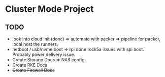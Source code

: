 # Cluster Mode Project


## TODO

- look into cloud init (done) => automate with packer => pipeline for packer, local host the runners.
- netboot / usb/nvme boot => rpi done rock5a issues with spi boot. Probably power delivery issue.
- Create Storage Docs => NAS config
- Create RKE Docs
- ~~Create Firewall Docs~~